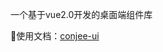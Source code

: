 一个基于vue2.0开发的桌面端组件库

📌使用文档：[conjee-ui](https://conjee-ui-3ga7x46wbd5d9a66-1307460907.ap-shanghai.app.tcloudbase.com/)
